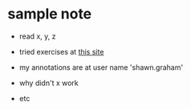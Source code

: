 # sample note

- read x, y, z
- tried exercises at [this site](http://example.com)
- my annotations are at user name 'shawn.graham'

- why didn't x work
- etc